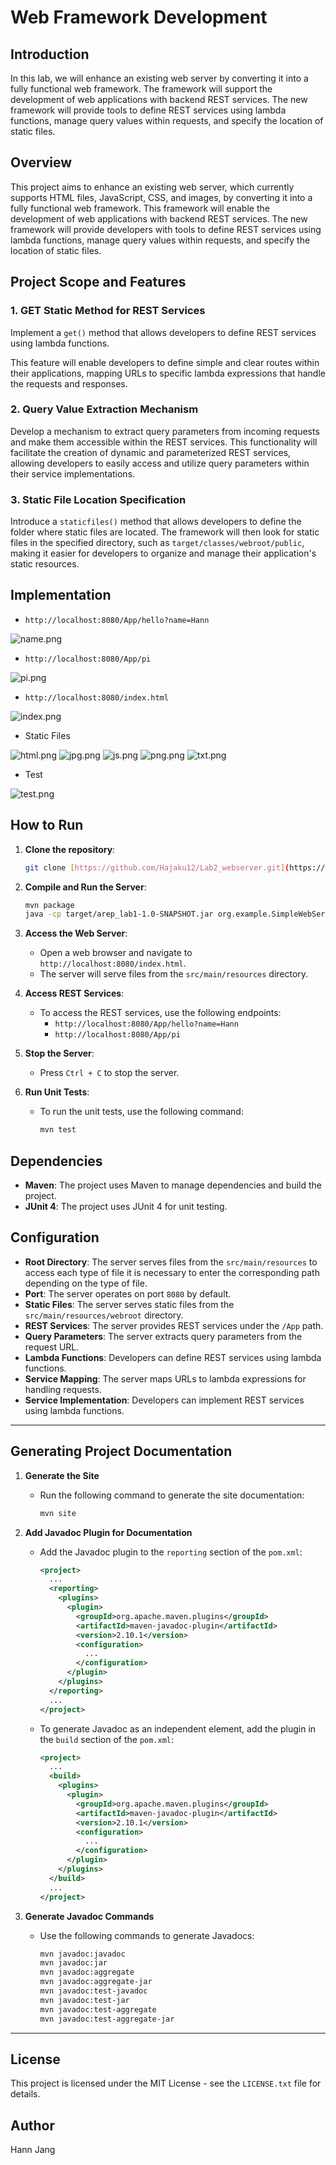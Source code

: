 

# Web Framework Development

## Introduction
In this lab, we will enhance an existing web server by converting it into a fully functional web framework. The framework will support the development of web applications with backend REST services. The new framework will provide tools to define REST services using lambda functions, manage query values within requests, and specify the location of static files.

## Overview
This project aims to enhance an existing web server, which currently supports HTML files, JavaScript, CSS, and images, by converting it into a fully functional web framework. This framework will enable the development of web applications with backend REST services. The new framework will provide developers with tools to define REST services using lambda functions, manage query values within requests, and specify the location of static files.

## Project Scope and Features

### 1. GET Static Method for REST Services
Implement a `get()` method that allows developers to define REST services using lambda functions.

This feature will enable developers to define simple and clear routes within their applications, mapping URLs to specific lambda expressions that handle the requests and responses.

### 2. Query Value Extraction Mechanism
Develop a mechanism to extract query parameters from incoming requests and make them accessible within the REST services.
This functionality will facilitate the creation of dynamic and parameterized REST services, allowing developers to easily access and utilize query parameters within their service implementations.

### 3. Static File Location Specification
Introduce a `staticfiles()` method that allows developers to define the folder where static files are located.
The framework will then look for static files in the specified directory, such as `target/classes/webroot/public`, making it easier for developers to organize and manage their application's static resources.

## Implementation

- `http://localhost:8080/App/hello?name=Hann`

![name.png](images%2Fname.png)

- `http://localhost:8080/App/pi`

![pi.png](images%2Fpi.png)

- `http://localhost:8080/index.html`

![index.png](images%2Findex.png)

- Static Files

![html.png](images%2Fhtml.png)
![jpg.png](images%2Fjpg.png)
![js.png](images%2Fjs.png)
![png.png](images%2Fpng.png)
![txt.png](images%2Ftxt.png)

- Test

![test.png](images%2Ftest.png)
## How to Run
1. **Clone the repository**:
   ```bash
   git clone [https://github.com/Hajaku12/Lab2_webserver.git](https://github.com/Hajaku12/-Web-Framework-Development-for-REST-Services-and-Static-File-Management.git)
   ```

2. **Compile and Run the Server**:
   ```bash
   mvn package
   java -cp target/arep_lab1-1.0-SNAPSHOT.jar org.example.SimpleWebServer
   ```

3. **Access the Web Server**:
    - Open a web browser and navigate to `http://localhost:8080/index.html`.
    - The server will serve files from the `src/main/resources` directory.

4. **Access REST Services**:
    - To access the REST services, use the following endpoints:
      - `http://localhost:8080/App/hello?name=Hann`
      - `http://localhost:8080/App/pi`

5. **Stop the Server**:
    - Press `Ctrl + C` to stop the server.

6. **Run Unit Tests**:
    - To run the unit tests, use the following command:
      ```bash
      mvn test
      ```
      
## Dependencies
- **Maven**: The project uses Maven to manage dependencies and build the project.
- **JUnit 4**: The project uses JUnit 4 for unit testing.

## Configuration
- **Root Directory**: The server serves files from the `src/main/resources` to access each type of file it is necessary to enter the corresponding path depending on the type of file.
- **Port**: The server operates on port `8080` by default.
- **Static Files**: The server serves static files from the `src/main/resources/webroot` directory.
- **REST Services**: The server provides REST services under the `/App` path.
- **Query Parameters**: The server extracts query parameters from the request URL.
- **Lambda Functions**: Developers can define REST services using lambda functions.
- **Service Mapping**: The server maps URLs to lambda expressions for handling requests.
- **Service Implementation**: Developers can implement REST services using lambda functions.

---------

## Generating Project Documentation

1. **Generate the Site**
    - Run the following command to generate the site documentation:
      ```sh
      mvn site
      ```

2. **Add Javadoc Plugin for Documentation**
    - Add the Javadoc plugin to the `reporting` section of the `pom.xml`:
      ```xml
      <project>
        ...
        <reporting>
          <plugins>
            <plugin>
              <groupId>org.apache.maven.plugins</groupId>
              <artifactId>maven-javadoc-plugin</artifactId>
              <version>2.10.1</version>
              <configuration>
                ...
              </configuration>
            </plugin>
          </plugins>
        </reporting>
        ...
      </project>
      ```

    - To generate Javadoc as an independent element, add the plugin in the `build` section of the `pom.xml`:
      ```xml
      <project>
        ...
        <build>
          <plugins>
            <plugin>
              <groupId>org.apache.maven.plugins</groupId>
              <artifactId>maven-javadoc-plugin</artifactId>
              <version>2.10.1</version>
              <configuration>
                ...
              </configuration>
            </plugin>
          </plugins>
        </build>
        ...
      </project>
      ```

3. **Generate Javadoc Commands**
    - Use the following commands to generate Javadocs:
      ```sh
      mvn javadoc:javadoc
      mvn javadoc:jar
      mvn javadoc:aggregate
      mvn javadoc:aggregate-jar
      mvn javadoc:test-javadoc
      mvn javadoc:test-jar
      mvn javadoc:test-aggregate
      mvn javadoc:test-aggregate-jar
      ```

---------
## License
This project is licensed under the MIT License - see the `LICENSE.txt` file for details.

## Author
Hann Jang

